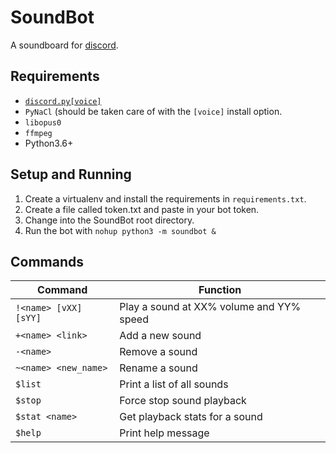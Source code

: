 # SoundBot

A soundboard for [discord](https://discordapp.com/).

## Requirements


* [`discord.py[voice]`](https://github.com/Rapptz/discord.py)
* `PyNaCl` (should be taken care of with the `[voice]` install option.
* `libopus0`
* `ffmpeg`
* Python3.6+

## Setup and Running

1. Create a virtualenv and install the requirements in `requirements.txt`.
2. Create a file called token.txt and paste in your bot token.
3. Change into the SoundBot root directory.
4. Run the bot with `nohup python3 -m soundbot &`

## Commands

| Command                  | Function                                 |
| -------                  | --------                                 |
| `!<name> [vXX] [sYY]`    | Play a sound at XX% volume and YY% speed |
| `+<name> <link>`         | Add a new sound                          |
| `-<name>`                | Remove a sound                           |
| `~<name> <new_name>`     | Rename a sound                           |
| `$list`                  | Print a list of all sounds               |
| `$stop`                  | Force stop sound playback                |
| `$stat <name>`           | Get playback stats for a sound           |
| `$help`                  | Print help message                       |
